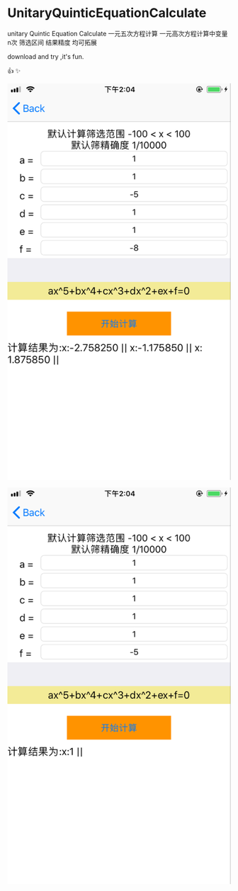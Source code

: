 # UnitaryQuinticEquationCalculate
unitary Quintic Equation Calculate  一元五次方程计算
一元高次方程计算中变量 n次 筛选区间 结果精度 均可拓展



download and try ,it's fun.

:+1:
:sparkles:

![image](https://github.com/MrNobodyGithub/UnitaryQuinticEquationCalculate/blob/master/26CF0AA5DF906082573C536B14562B99.png)


![image](https://github.com/MrNobodyGithub/UnitaryQuinticEquationCalculate/blob/master/F15BA24479A2748543353C144801562E.png)
